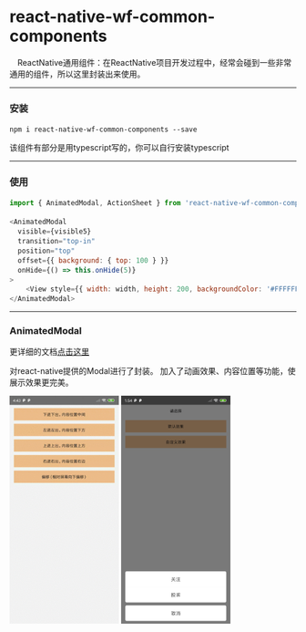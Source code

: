 # react-native-wf-common-components
&emsp;ReactNative通用组件：在ReactNative项目开发过程中，经常会碰到一些非常通用的组件，所以这里封装出来使用。

---
### 安装
`npm i react-native-wf-common-components --save`

该组件有部分是用typescript写的，你可以自行安装typescript


---
### 使用

```javascript
import { AnimatedModal, ActionSheet } from 'react-native-wf-common-components';

<AnimatedModal
  visible={visible5}
  transition="top-in"
  position="top"
  offset={{ background: { top: 100 } }}
  onHide={() => this.onHide(5)}
>
	<View style={{ width: width, height: 200, backgroundColor: '#FFFFFF' }} />
</AnimatedModal>
```


----
### AnimatedModal
更详细的文档[点击这里](https://github.com/wufengyc/react-native-common-components/tree/master/libs/modal)

对react-native提供的Modal进行了封装。
加入了动画效果、内容位置等功能，使展示效果更完美。

<img src="https://github.com/wufengyc/react-native-common-components/blob/master/example/imgs/animated_modal.gif" height=400 /> <img src="https://github.com/wufengyc/react-native-common-components/blob/master/example/imgs/2.jpg" height=400 />